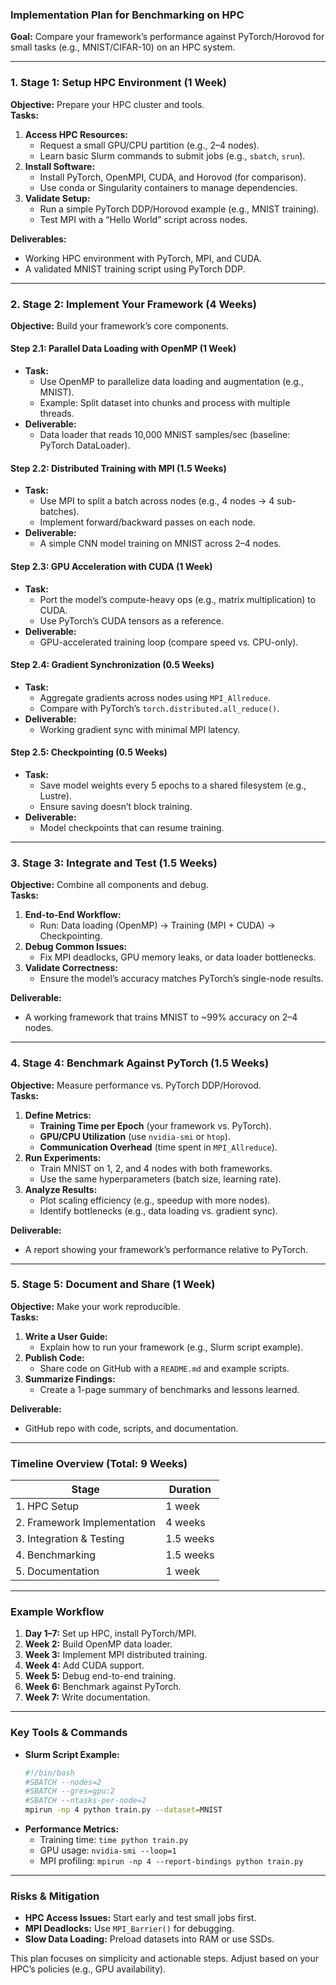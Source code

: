 ### **Implementation Plan for Benchmarking on HPC**

**Goal:** Compare your framework’s performance against PyTorch/Horovod for small tasks (e.g., MNIST/CIFAR-10) on an HPC system.

---

### **1. Stage 1: Setup HPC Environment (1 Week)**

**Objective:** Prepare your HPC cluster and tools.  
**Tasks:**

1. **Access HPC Resources:**
   - Request a small GPU/CPU partition (e.g., 2–4 nodes).
   - Learn basic Slurm commands to submit jobs (e.g., `sbatch`, `srun`).
2. **Install Software:**
   - Install PyTorch, OpenMPI, CUDA, and Horovod (for comparison).
   - Use conda or Singularity containers to manage dependencies.
3. **Validate Setup:**
   - Run a simple PyTorch DDP/Horovod example (e.g., MNIST training).
   - Test MPI with a “Hello World” script across nodes.

**Deliverables:**

- Working HPC environment with PyTorch, MPI, and CUDA.
- A validated MNIST training script using PyTorch DDP.

---

### **2. Stage 2: Implement Your Framework (4 Weeks)**

**Objective:** Build your framework’s core components.

#### **Step 2.1: Parallel Data Loading with OpenMP (1 Week)**

- **Task:**
  - Use OpenMP to parallelize data loading and augmentation (e.g., MNIST).
  - Example: Split dataset into chunks and process with multiple threads.
- **Deliverable:**
  - Data loader that reads 10,000 MNIST samples/sec (baseline: PyTorch DataLoader).

#### **Step 2.2: Distributed Training with MPI (1.5 Weeks)**

- **Task:**
  - Use MPI to split a batch across nodes (e.g., 4 nodes → 4 sub-batches).
  - Implement forward/backward passes on each node.
- **Deliverable:**
  - A simple CNN model training on MNIST across 2–4 nodes.

#### **Step 2.3: GPU Acceleration with CUDA (1 Week)**

- **Task:**
  - Port the model’s compute-heavy ops (e.g., matrix multiplication) to CUDA.
  - Use PyTorch’s CUDA tensors as a reference.
- **Deliverable:**
  - GPU-accelerated training loop (compare speed vs. CPU-only).

#### **Step 2.4: Gradient Synchronization (0.5 Weeks)**

- **Task:**
  - Aggregate gradients across nodes using `MPI_Allreduce`.
  - Compare with PyTorch’s `torch.distributed.all_reduce()`.
- **Deliverable:**
  - Working gradient sync with minimal MPI latency.

#### **Step 2.5: Checkpointing (0.5 Weeks)**

- **Task:**
  - Save model weights every 5 epochs to a shared filesystem (e.g., Lustre).
  - Ensure saving doesn’t block training.
- **Deliverable:**
  - Model checkpoints that can resume training.

---

### **3. Stage 3: Integrate and Test (1.5 Weeks)**

**Objective:** Combine all components and debug.  
**Tasks:**

1. **End-to-End Workflow:**
   - Run: Data loading (OpenMP) → Training (MPI + CUDA) → Checkpointing.
2. **Debug Common Issues:**
   - Fix MPI deadlocks, GPU memory leaks, or data loader bottlenecks.
3. **Validate Correctness:**
   - Ensure the model’s accuracy matches PyTorch’s single-node results.

**Deliverable:**

- A working framework that trains MNIST to ~99% accuracy on 2–4 nodes.

---

### **4. Stage 4: Benchmark Against PyTorch (1.5 Weeks)**

**Objective:** Measure performance vs. PyTorch DDP/Horovod.  
**Tasks:**

1. **Define Metrics:**
   - **Training Time per Epoch** (your framework vs. PyTorch).
   - **GPU/CPU Utilization** (use `nvidia-smi` or `htop`).
   - **Communication Overhead** (time spent in `MPI_Allreduce`).
2. **Run Experiments:**
   - Train MNIST on 1, 2, and 4 nodes with both frameworks.
   - Use the same hyperparameters (batch size, learning rate).
3. **Analyze Results:**
   - Plot scaling efficiency (e.g., speedup with more nodes).
   - Identify bottlenecks (e.g., data loading vs. gradient sync).

**Deliverable:**

- A report showing your framework’s performance relative to PyTorch.

---

### **5. Stage 5: Document and Share (1 Week)**

**Objective:** Make your work reproducible.  
**Tasks:**

1. **Write a User Guide:**
   - Explain how to run your framework (e.g., Slurm script example).
2. **Publish Code:**
   - Share code on GitHub with a `README.md` and example scripts.
3. **Summarize Findings:**
   - Create a 1-page summary of benchmarks and lessons learned.

**Deliverable:**

- GitHub repo with code, scripts, and documentation.

---

### **Timeline Overview (Total: 9 Weeks)**

| **Stage**                   | **Duration** |
| --------------------------- | ------------ |
| 1. HPC Setup                | 1 week       |
| 2. Framework Implementation | 4 weeks      |
| 3. Integration & Testing    | 1.5 weeks    |
| 4. Benchmarking             | 1.5 weeks    |
| 5. Documentation            | 1 week       |

---

### **Example Workflow**

1. **Day 1–7:** Set up HPC, install PyTorch/MPI.
2. **Week 2:** Build OpenMP data loader.
3. **Week 3:** Implement MPI distributed training.
4. **Week 4:** Add CUDA support.
5. **Week 5:** Debug end-to-end training.
6. **Week 6:** Benchmark against PyTorch.
7. **Week 7:** Write documentation.

---

### **Key Tools & Commands**

- **Slurm Script Example:**
  ```bash
  #!/bin/bash
  #SBATCH --nodes=2
  #SBATCH --gres=gpu:2
  #SBATCH --ntasks-per-node=2
  mpirun -np 4 python train.py --dataset=MNIST
  ```
- **Performance Metrics:**
  - Training time: `time python train.py`
  - GPU usage: `nvidia-smi --loop=1`
  - MPI profiling: `mpirun -np 4 --report-bindings python train.py`

---

### **Risks & Mitigation**

- **HPC Access Issues:** Start early and test small jobs first.
- **MPI Deadlocks:** Use `MPI_Barrier()` for debugging.
- **Slow Data Loading:** Preload datasets into RAM or use SSDs.

This plan focuses on simplicity and actionable steps. Adjust based on your HPC’s policies (e.g., GPU availability).
